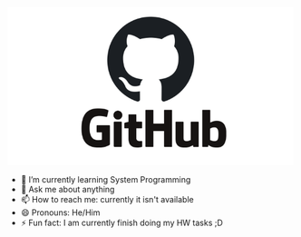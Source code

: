 
![Image alt](https://github.com/Arbross/Arbross/raw/main/github.png)

- 🌱 I’m currently learning System Programming
- 💬 Ask me about anything
- 📫 How to reach me: currently it isn't available
- 😄 Pronouns: He/Him
- ⚡ Fun fact: I am currently finish doing my HW tasks ;D
